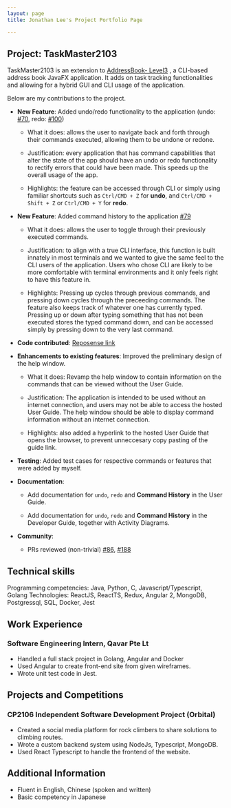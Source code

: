 ```yaml
---
layout: page
title: Jonathan Lee's Project Portfolio Page

---
```

## Project: TaskMaster2103

TaskMaster2103 is an extension to [AddressBook- Level3](https://se-education.org/addressbook-level3/)
, a CLI-based address book JavaFX application. It adds on task tracking functionalities and allowing for a hybrid
GUI and CLI usage of the application.

Below are my contributions to the project.

- **New Feature**: Added undo/redo functionality to the application (undo:
  [#70](https://github.com/AY2122S1-CS2103-F09-2/tp/pull/70),
  redo: [#100](https://github.com/AY2122S1-CS2103-F09-2/tp/pull/100))

    - What it does: allows the user to navigate back and forth through their commands executed, allowing them to be undone or redone.

    - Justification: every application that has command capabilities that alter the state of the app should have an undo
    or redo functionality to rectify errors that could have been made. This speeds up the overall usage of the app.

    - Highlights: the feature can be accessed through CLI or simply using familiar shortcuts such as `Ctrl/CMD + Z` for
    **undo**, and `Ctrl/CMD + Shift + Z` or `Ctrl/CMD + Y` for **redo**.

- **New Feature**: Added command history to the application [#79](https://github.com/AY2122S1-CS2103-F09-2/tp/pull/79)

    - What it does: allows the user to toggle through their previously executed commands.

    - Justification: to align with a true CLI interface, this function is built innately in most terminals and we wanted
    to give the same feel to the CLI users of the application. Users who chose CLI are likely to be more comfortable with
      terminal environments and it only feels right to have this feature in.

    - Highlights: Pressing up cycles through previous commands, and pressing down cycles through the preceeding commands.
    The feature also keeps track of whatever one has currently typed. Pressing up or down after typing something that
      has not been executed stores the typed command down, and can be accessed simply by pressing down to the very last
      command.

- **Code contributed**: [Reposense link](https://nus-cs2103-ay2122s1.github.io/tp-dashboard/?search=&sort=groupTitle&sortWithin=title&timeframe=commit&mergegroup=&groupSelect=groupByRepos&breakdown=true&checkedFileTypes=docs~functional-code~test-code~other&since=2021-09-17&tabOpen=true&tabType=authorship&tabAuthor=yeppog&tabRepo=AY2122S1-CS2103-F09-2%2Ftp%5Bmaster%5D&authorshipIsMergeGroup=false&authorshipFileTypes=docs~functional-code~test-code&authorshipIsBinaryFileTypeChecked=false)

- **Enhancements to existing features**: Improved the preliminary design of the help window.

    - What it does: Revamp the help window to contain information on the commands that can be viewed without the User Guide.

    - Justification: The application is intended to be used without an internet connection, and users may not be able to
    access the hosted User Guide. The help window should be able to display command information without an internet
      connection.

    - Highlights: also added a hyperlink to the hosted User Guide that opens the browser, to prevent unneccesary copy
    pasting of the guide link.

- **Testing**: Added test cases for respective commands or features that were added by myself.

- **Documentation**:

    - Add documentation for `undo`, `redo` and **Command History** in the User Guide.

    - Add documentation for `undo`, `redo` and **Command History** in the Developer Guide, together with
    Activity Diagrams.

- **Community**:

    - PRs reviewed (non-trivial) [#86](https://github.com/AY2122S1-CS2103-F09-2/tp/pull/86), [#188](https://github.com/AY2122S1-CS2103-F09-2/tp/pull/188)



## Technical skills

Programming competencies: Java, Python, C, Javascript/Typescript, Golang
Technologies: ReactJS, ReactTS, Redux, Angular 2, MongoDB, Postgressql, SQL, Docker, Jest

## Work Experience

### Software Engineering Intern, Qavar Pte Lt


- Handled a full stack project in Golang, Angular and Docker
- Used Angular to create front-end site from given wireframes.
- Wrote unit test code in Jest.

## Projects and Competitions

### CP2106 Independent Software Development Project (Orbital)

- Created a social media platform for rock climbers to share solutions to climbing routes.
- Wrote a custom backend system using NodeJs, Typescript, MongoDB.
- Used React Typescript to handle the frontend of the website.

## Additional Information

- Fluent in English, Chinese (spoken and written)
- Basic competency in Japanese
